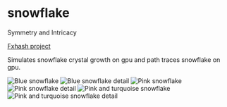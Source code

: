# snowflake

Symmetry and Intricacy

[Fxhash project](https://www.fxhash.xyz/generative/13700)

Simulates snowflake crystal growth on gpu and path traces snowflake on gpu.

![Blue snowflake](https://images.ctfassets.net/ce3i9em5r2pn/6iP8XQZz4nTgkXcjP1KXcA/85ab8c9ecf46034722d10ce07ba213fb/snowflake-gh-1.png)
![Blue snowflake detail](https://images.ctfassets.net/ce3i9em5r2pn/JVCckEJGGO4WpfRwqGJqR/278c55873b5c99fc97d094be2b3b9a4c/snowflake-tw-2-detail.png)
![Pink snowflake](https://images.ctfassets.net/ce3i9em5r2pn/2yvSmfoiRotmWSVHrPVFDt/1da337c677f20c11d3d25e70aa71caca/snowflake-gh-2.png)
![Pink snowflake detail](https://images.ctfassets.net/ce3i9em5r2pn/IxPvaa7NQvU1KOSIfkWFf/493cb6c8c3e9efc27eb992fe6c3f1160/snowflake-tw-5-detail.png)
![Pink and turquoise snowflake](https://images.ctfassets.net/ce3i9em5r2pn/YRSiLM02cqw7oDcFg5i8N/33bbbf338fc6b1106e66fb2aab61d763/snowflake-gh-3.png)
![Pink and turquoise snowflake detail](https://images.ctfassets.net/ce3i9em5r2pn/75FlYsOcqQQmJy4kKXEGjg/783ed7caef491cf6065fdb2b27a74c3e/snowflake-tw-1-detail.png)